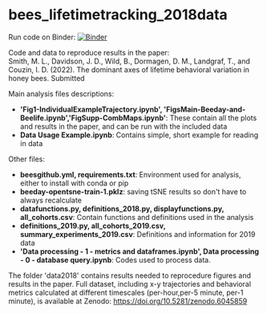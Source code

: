 # bees_lifetimetracking_2018data
Run code on Binder:
[![Binder](https://mybinder.org/badge_logo.svg)](https://mybinder.org/v2/gh/jacobdavidson/bees_lifetimetracking_2018data/HEAD)

Code and data to reproduce results in the paper:<br>
Smith, M. L., Davidson, J. D., Wild, B., Dormagen, D. M., Landgraf, T., and Couzin, I. D. (2022). The dominant axes of lifetime behavioral variation in honey bees. Submitted

Main analysis files descriptions:
- **'Fig1-IndividualExampleTrajectory.ipynb', 'FigsMain-Beeday-and-Beelife.ipynb','FigSupp-CombMaps.ipynb'**:  These contain all the plots and results in the paper, and can be run with the included data
- **Data Usage Example.ipynb**:  Contains simple, short example for reading in data


Other files:
- **beesgithub.yml, requirements.txt**:  Environment used for analysis, either to install with conda or pip
- **beeday-opentsne-train-1.pklz**: saving tSNE results so don't have to always recalculate 
- **datafunctions.py, definitions_2018.py, displayfunctions.py, all_cohorts.csv**:  Contain functions and definitions used in the analysis
- **definitions_2019.py, all_cohorts_2019.csv, summary_experiments_2019.csv**: Definitions and information for 2019 data
- **'Data processing - 1 - metrics and dataframes.ipynb', Data processing - 0 - database query.ipynb**:  Codes used to process data. 

The folder 'data2018' contains results needed to reprocedure figures and results in the paper. Full dataset, including x-y trajectories and behavioral metrics calculated at different timescales (per-hour,per-5 minute, per-1 minute), is available at Zenodo:  https://doi.org/10.5281/zenodo.6045859
